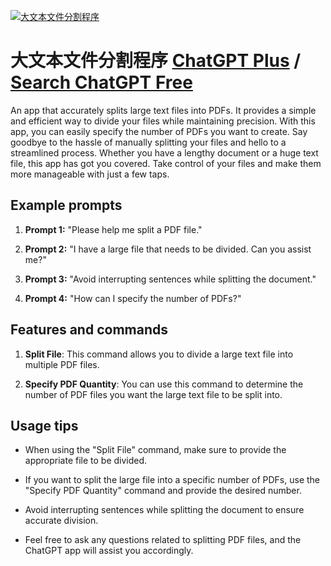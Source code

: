 
[![大文本文件分割程序](https://files.oaiusercontent.com/file-6TO0t7V6D0NW7y8so27ymw7m?se=2123-10-16T06%3A41%3A13Z&sp=r&sv=2021-08-06&sr=b&rscc=max-age%3D31536000%2C%20immutable&rscd=attachment%3B%20filename%3Db4523459-c6a2-4b39-810b-bdb0f0f00906.png&sig=4yyep51CHJmLSmtclYWVkk8BMODKopQt5gqS202SNfY%3D)](https://chat.openai.com/g/g-SBGMg6HzJ-da-wen-ben-wen-jian-fen-ge-cheng-xu)

# 大文本文件分割程序 [ChatGPT Plus](https://chat.openai.com/g/g-SBGMg6HzJ-da-wen-ben-wen-jian-fen-ge-cheng-xu) / [Search ChatGPT Free](https://gptcall.net/index.html#/?search=%E5%A4%A7%E6%96%87%E6%9C%AC%E6%96%87%E4%BB%B6%E5%88%86%E5%89%B2%E7%A8%8B%E5%BA%8F)

An app that accurately splits large text files into PDFs. It provides a simple and efficient way to divide your files while maintaining precision. With this app, you can easily specify the number of PDFs you want to create. Say goodbye to the hassle of manually splitting your files and hello to a streamlined process. Whether you have a lengthy document or a huge text file, this app has got you covered. Take control of your files and make them more manageable with just a few taps.

## Example prompts

1. **Prompt 1:** "Please help me split a PDF file."

2. **Prompt 2:** "I have a large file that needs to be divided. Can you assist me?"

3. **Prompt 3:** "Avoid interrupting sentences while splitting the document."

4. **Prompt 4:** "How can I specify the number of PDFs?"

## Features and commands

1. **Split File**: This command allows you to divide a large text file into multiple PDF files.

2. **Specify PDF Quantity**: You can use this command to determine the number of PDF files you want the large text file to be split into.

## Usage tips

- When using the "Split File" command, make sure to provide the appropriate file to be divided.

- If you want to split the large file into a specific number of PDFs, use the "Specify PDF Quantity" command and provide the desired number.

- Avoid interrupting sentences while splitting the document to ensure accurate division.

- Feel free to ask any questions related to splitting PDF files, and the ChatGPT app will assist you accordingly.


